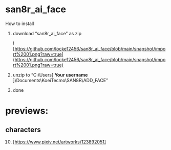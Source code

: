 # san8r_ai_face
How to install

1. download “san8r_ai_face” as zip
    
    ![https://github.com/locke12456/san8r_ai_face/blob/main/snapshot/import%2001.png?raw=true](https://github.com/locke12456/san8r_ai_face/blob/main/snapshot/import%2001.png?raw=true)
    
2. unzip to “C:\Users\[ **Your username** ]\Documents\KoeiTecmo\SAN8R\ADD_FACE”
3. done

# previews:
## characters
10. [https://www.pixiv.net/artworks/123892051]
